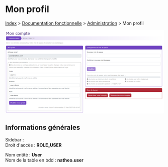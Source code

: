 # Mon profil

[Index](index.md) > [Documentation fonctionnelle](../index.md) > [Administration](index.md) > Mon profil

![mon profil](files/mon_profil/mon_profil.png)

## Informations générales
Sidebar :   
Droit d'accès : **ROLE_USER**

Nom entité : **User**  
Nom de la table en bdd : **natheo.user**

